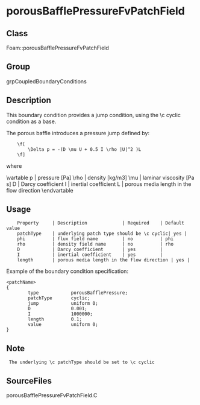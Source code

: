 # porousBafflePressureFvPatchField 
## Class
Foam::porousBafflePressureFvPatchField

## Group
grpCoupledBoundaryConditions

## Description
This boundary condition provides a jump condition, using the \c cyclic
condition as a base.

The porous baffle introduces a pressure jump defined by:

        \f[
            \Delta p = -(D \mu U + 0.5 I \rho |U|^2 )L
        \f]

where

\vartable
        p      | pressure [Pa]
        \rho   | density [kg/m3]
        \mu    | laminar viscosity [Pa s]
        D      | Darcy coefficient
        I      | inertial coefficient
        L      | porous media length in the flow direction
\endvartable


## Usage

        Property     | Description             | Required    | Default value
        patchType    | underlying patch type should be \c cyclic| yes |
        phi          | flux field name         | no          | phi
        rho          | density field name      | no          | rho
        D            | Darcy coefficient       | yes         |
        I            | inertial coefficient    | yes         |
        length       | porous media length in the flow direction | yes |


Example of the boundary condition specification:
```
<patchName>
{
        type            porousBafflePressure;
        patchType       cyclic;
        jump            uniform 0;
        D               0.001;
        I               1000000;
        length          0.1;
        value           uniform 0;
}
```

## Note
     The underlying \c patchType should be set to \c cyclic

## SourceFiles
porousBafflePressureFvPatchField.C

